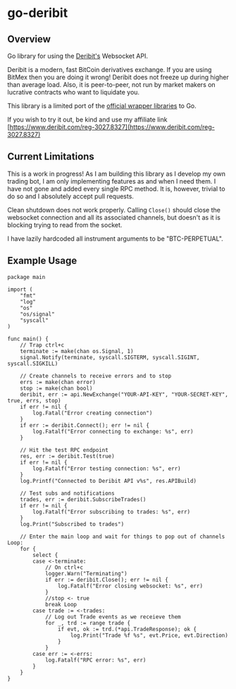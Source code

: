 # go-deribit

## Overview

Go library for using the [Deribit's](https://www.deribit.com/reg-3027.8327) Websocket API. 

Deribit is a modern, fast BitCoin derivatives exchange. If you are using BitMex then you are doing it wrong! Deribit does not freeze up during higher than average load. Also, it is peer-to-peer, not run by market makers on lucrative contracts who want to liquidate you.

This library is a limited port of the [official wrapper libraries](https://github.com/deribit) to Go.

If you wish to try it out, be kind and use my affiliate link [https://www.deribit.com/reg-3027.8327](https://www.deribit.com/reg-3027.8327)

## Current Limitations

This is a work in progress! As I am building this library as I develop my own trading bot, I am only implementing features as and when I need them. I have not gone and added every single RPC method. It is, however, trivial to do so and I absolutely accept pull requests.

Clean shutdown does not work properly. Calling `Close()` should close the websocket connection and all its associated channels, but doesn't as it is blocking trying to read from the socket.

I have lazily hardcoded all instrument arguments to be "BTC-PERPETUAL".

## Example Usage

```
package main

import (
	"fmt"
    "log"
	"os"
	"os/signal"
	"syscall"
)

func main() {
    // Trap ctrl+c
	terminate := make(chan os.Signal, 1)
	signal.Notify(terminate, syscall.SIGTERM, syscall.SIGINT, syscall.SIGKILL)

    // Create channels to receive errors and to stop
	errs := make(chan error)
	stop := make(chan bool)
	deribit, err := api.NewExchange("YOUR-API-KEY", "YOUR-SECRET-KEY", true, errs, stop)
	if err != nil {
		log.Fatal("Error creating connection")
	}
	if err := deribit.Connect(); err != nil {
		log.Fatalf("Error connecting to exchange: %s", err)
	}

    // Hit the test RPC endpoint
	res, err := deribit.Test(true)
	if err != nil {
		log.Fatalf("Error testing connection: %s", err)
	}
	log.Printf("Connected to Deribit API v%s", res.APIBuild)

	// Test subs and notifications
	trades, err := deribit.SubscribeTrades()
	if err != nil {
		log.Fatalf("Error subscribing to trades: %s", err)
	}
	log.Print("Subscribed to trades")

    // Enter the main loop and wait for things to pop out of channels
Loop:
	for {
		select {
		case <-terminate:
            // On ctrl+c
			logger.Warn("Terminating")
			if err := deribit.Close(); err != nil {
				log.Fatalf("Error closing websocket: %s", err)
			}
			//stop <- true
			break Loop
		case trade := <-trades:
            // Log out Trade events as we receieve them
			for _, trd := range trade {
				if evt, ok := trd.(*api.TradeResponse); ok {
					log.Print("Trade %f %s", evt.Price, evt.Direction)
				}
			}
		case err := <-errs:
			log.Fatalf("RPC error: %s", err)
		}
	}
}
```
